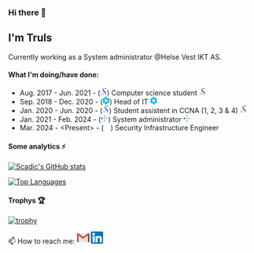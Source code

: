 ### Hi there 👋
## I'm Truls

Currently working as a System administrator @Helse Vest IKT AS.

#### What I'm doing/have done:
 - Aug. 2017 - Jun. 2021 - \(<img src="assets/Uis.png" alt="UiS" height="15" />\) Computer science student [<img src="assets/Uis.png" alt="UiS" height="15" />](https://uis.no/en)
 - Sep. 2018 - Dec. 2020 - \(<img src="assets/Ion.png" alt="ION" height="15" />\) Head of IT [<img src="assets/Ion.png" alt="ION" height="15" />](https://github.com/ION-Racing-UiS)
 - Jan. 2020 - Jun. 2020 - \(<img src="assets/Uis.png" alt="UiS" height="15" />\) Student assistent in CCNA \(1, 2, 3 \& 4\) [<img src="assets/Uis.png" alt="UiS" height="15" />](https://uis.no/en)
 - Jan. 2021 - Feb. 2024 - \(<img src="assets/Hvikt.png" alt="HVIKT" height="15" />\) System administrator [<img src="assets/Hvikt.png" alt="HVIKT" height="15" />](https://helse-vest-ikt.no/)
 - Mar. 2024 - \<Present\> - \(<img src="assets/Equinor.png" alt="Equinor" height="14" />) Security Infrastructure Engineer [<img src ="assets/Equinor.png" alt="Equinor" height="14" />](https://equinor.no)

#### Some analytics ⚡
[![Scadic's GitHub stats](https://github-readme-stats.vercel.app/api?username=scadic&show_icons=true&theme=dracula)](https://github.com/anuraghazra/github-readme-stats)

[![Top Languages](https://github-readme-stats.vercel.app/api/top-langs/?username=scadic&theme=dracula)](https://github.com/anuraghazra/github-readme-stats)

#### Trophys 🏆
[![trophy](https://github-profile-trophy.vercel.app/?username=scadic&theme=dracula)](https://github.com/ryo-ma/github-profile-trophy)

📫 How to reach me: [<img src="assets/Gmail.png" alt="Gmail" height="25" />](mailto:trulshskadberg@gmail.com) [<img src="assets/Linkedin.png" alt="Linkedin" height="25" />](https://www.linkedin.com/in/truls-hansen-skadberg) <!--[<img src="assets/Instagram.png" alt="Instagram" height="25" />](https://www.instagram.com/truls.skadn/)-->

<!--
**Scadic/scadic** is a ✨ _special_ ✨ repository because its `README.md` (this file) appears on your GitHub profile.

Here are some ideas to get you started:

- 🔭 I’m currently working on ...
- 🌱 I’m currently learning ...
- 👯 I’m looking to collaborate on ...
- 🤔 I’m looking for help with ...
- 💬 Ask me about ...
- 📫 How to reach me: ...
- 😄 Pronouns: ...
- ⚡ Fun fact: ...
-->
